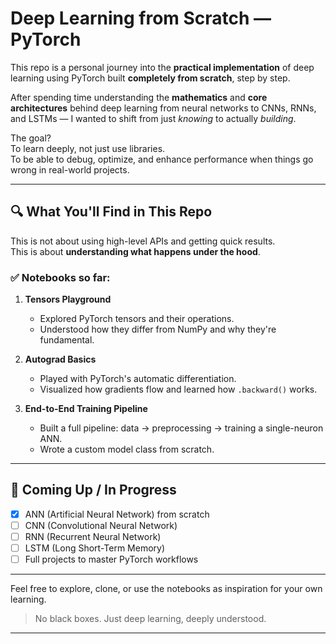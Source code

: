 # Deep Learning from Scratch — PyTorch

This repo is a personal journey into the **practical implementation** of deep learning using PyTorch built **completely from scratch**, step by step.

After spending time understanding the **mathematics** and **core architectures** behind deep learning  from neural networks to CNNs, RNNs, and LSTMs — I wanted to shift from just *knowing* to actually *building*.

The goal?  
To learn deeply, not just use libraries.  
To be able to debug, optimize, and enhance performance when things go wrong in real-world projects.

---

## 🔍 What You'll Find in This Repo

This is not about using high-level APIs and getting quick results.  
This is about **understanding what happens under the hood**.

### ✅ Notebooks so far:
1. **Tensors Playground**  
   - Explored PyTorch tensors and their operations.
   - Understood how they differ from NumPy and why they're fundamental.

2. **Autograd Basics**  
   - Played with PyTorch's automatic differentiation.
   - Visualized how gradients flow and learned how `.backward()` works.

3. **End-to-End Training Pipeline**  
   - Built a full pipeline: data → preprocessing → training a single-neuron ANN.
   - Wrote a custom model class from scratch.

---

## 🔧 Coming Up / In Progress
- [x] ANN (Artificial Neural Network) from scratch  
- [ ] CNN (Convolutional Neural Network)  
- [ ] RNN (Recurrent Neural Network)  
- [ ] LSTM (Long Short-Term Memory)  
- [ ] Full projects to master PyTorch workflows

---



Feel free to explore, clone, or use the notebooks as inspiration for your own learning.

> No black boxes. Just deep learning, deeply understood.

---

